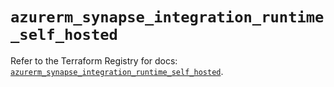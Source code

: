 # `azurerm_synapse_integration_runtime_self_hosted`

Refer to the Terraform Registry for docs: [`azurerm_synapse_integration_runtime_self_hosted`](https://registry.terraform.io/providers/hashicorp/azurerm/3.88.0/docs/resources/synapse_integration_runtime_self_hosted).
